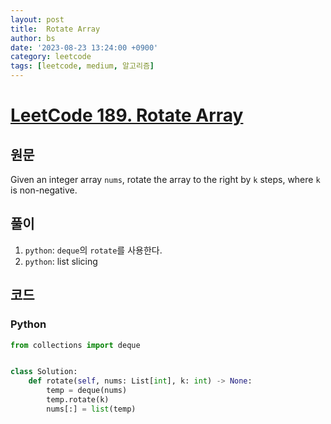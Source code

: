 ```yaml
---
layout: post
title:  Rotate Array
author: bs
date: '2023-08-23 13:24:00 +0900'
category: leetcode
tags: [leetcode, medium, 알고리즘]
---
```


# [LeetCode 189. Rotate Array](https://leetcode.com/problems/rotate-array/)

## 원문
Given an integer array `nums`, rotate the array to the right by `k` steps, where `k` is non-negative.

## 풀이
1. `python`: `deque`의 `rotate`를 사용한다.
2. `python`: list slicing

## 코드
### Python
```python
from collections import deque


class Solution:
    def rotate(self, nums: List[int], k: int) -> None:
        temp = deque(nums)
        temp.rotate(k)
        nums[:] = list(temp)
```